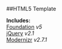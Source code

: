 ##HTML5 Template

**Includes:**  
[Foundation](http://foundation.zurb.com/) *v5*  
[jQuery](http://jquery.com/) *v2.1*  
[Modernizr](http://modernizr.com/) *v2.7.1*  